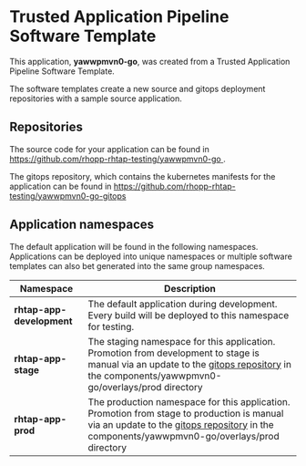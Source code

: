# Trusted Application Pipeline Software Template

This application, **yawwpmvn0-go**, was created from a Trusted Application Pipeline Software Template.

The software templates create a new source and gitops deployment repositories with a sample source application. 

## Repositories

The source code for your application can be found in [https://github.com/rhopp-rhtap-testing/yawwpmvn0-go ](https://github.com/rhopp-rhtap-testing/yawwpmvn0-go ).
 
The gitops repository, which contains the kubernetes manifests for the application can be found in 
[https://github.com/rhopp-rhtap-testing/yawwpmvn0-go-gitops ](https://github.com/rhopp-rhtap-testing/yawwpmvn0-go-gitops ) 

## Application namespaces 

The default application will be found in the following namespaces. Applications can be deployed into unique namespaces or multiple software templates can also bet generated into the same group namespaces.  

|  Namespace   |  Description   |  
| -------- | -------- |   
| **rhtap-app-development** | The default application during development. Every build will be deployed to this namespace for testing. | 
| **rhtap-app-stage** | The staging namespace for this application. Promotion from development to stage is manual via an update to the [gitops repository](https://github.com/rhopp-rhtap-testing/yawwpmvn0-go-gitops ) in the components/yawwpmvn0-go/overlays/prod directory |  
| **rhtap-app-prod** | The production namespace for this application. Promotion from stage to production is manual via an update to the [gitops repository](https://github.com/rhopp-rhtap-testing/yawwpmvn0-go-gitops ) in the components/yawwpmvn0-go/overlays/prod directory | 